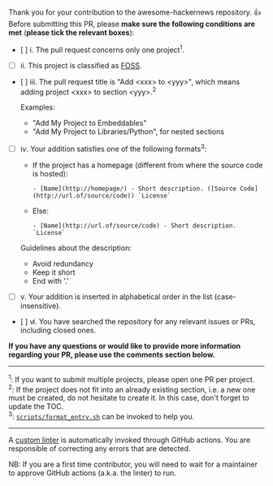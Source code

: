 Thank you for your contribution to the awesome-hackernews repository. :thumbsup:<br>
Before submitting this PR, please **make sure the following conditions are met** (**please tick the relevant boxes**):

- [ ] ⅰ. The pull request concerns only one project<sup>1</sup>.
- [ ] ⅱ. This project is classified as [FOSS](https://en.wikipedia.org/wiki/Free_and_open-source_software).
- [ ] ⅲ. The pull request title is "Add &lt;xxx&gt; to &lt;yyy&gt;", which means adding project &lt;xxx&gt; to section &lt;yyy&gt;.<sup>2</sup>
  
  Examples:
  - "Add My Project to Embeddables"
  - "Add My Project to Libraries/Python", for nested sections
- [ ] ⅳ. Your addition satisfies one of the following formats<sup>3</sup>:
  - If the project has a homepage (different from where the source code is hosted):
    ```
    - [Name](http://homepage/) - Short description. ([Source Code](http://url.of/source/code)) `License`
    ```
  - Else:
    ```
    - [Name](http://url.of/source/code) - Short description. `License`
    ```

  Guidelines about the description:
  - Avoid redundancy
  - Keep it short
  - End with '.'

- [ ] ⅴ. Your addition is inserted in alphabetical order in the list (case-insensitive).
- [ ] ⅵ. You have searched the repository for any relevant issues or PRs, including closed ones.

**If you have any questions or would like to provide more information regarding your PR, please use the comments section below.**

---

<sup>1</sup>: If you want to submit multiple projects, please open one PR per project.<br>
<sup>2</sup>: If the project does not fit into an already existing section, i.e. a new one must be created, do not hesitate to create it. In this case, don't forget to update the TOC.<br>
<sup>3</sup>: [`scripts/format_entry.sh`](https://github.com/bminusl/awesome-hackernews/blob/main/scripts/format_entry.sh) can be invoked to help you.

---

A [custom linter](https://github.com/bminusl/awesome-hackernews/blob/main/scripts/lint.py) is automatically invoked through GitHub actions.
You are responsible of correcting any errors that are detected.

NB: If you are a first time contributor, you will need to wait for a maintainer to approve GitHub actions (a.k.a. the linter) to run.

